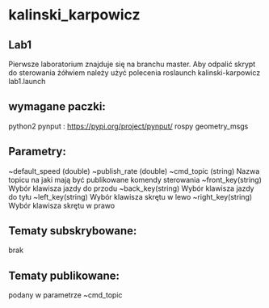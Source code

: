 # kalinski_karpowicz

## Lab1
Pierwsze laboratorium znajduje się na branchu master.
Aby odpalić skrypt do sterowania żółwiem należy użyć polecenia roslaunch kalinski-karpowicz lab1.launch

## wymagane paczki:
python2 pynput : https://pypi.org/project/pynput/
rospy
geometry_msgs

## Parametry:
~default_speed (double) 
~publish_rate (double)
~cmd_topic (string) Nazwa topicu na jaki mają być publikowane komendy sterowania
~front_key(string) Wybór klawisza jazdy do przodu
~back_key(string) Wybór klawisza jazdy do tyłu
~left_key(string) Wybór klawisza skrętu w lewo
~right_key(string) Wybór klawisza skrętu w prawo

## Tematy subskrybowane:
brak

## Tematy publikowane:
podany w parametrze ~cmd_topic
